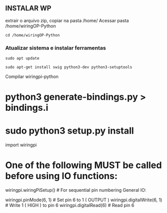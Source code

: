 ## INSTALAR WP
extrair o arquivo zip, copiar na pasta /home/ 
Acessar pasta /home/wiringOP-Python
```
cd /home/wiringOP-Python
```
### Atualizar sistema e instalar ferramentas
```
sudo apt update
```
```
sudo apt-get install swig python3-dev python3-setuptools
```
Compilar wiringpi-python
# python3 generate-bindings.py > bindings.i
# sudo python3 setup.py install
import wiringpi

# One of the following MUST be called before using IO functions:
wiringpi.wiringPiSetup()      # For sequential pin numbering
General IO:

wiringpi.pinMode(6, 1)       # Set pin 6 to 1 ( OUTPUT )
wiringpi.digitalWrite(6, 1)  # Write 1 ( HIGH ) to pin 6
wiringpi.digitalRead(6)      # Read pin 6
```
